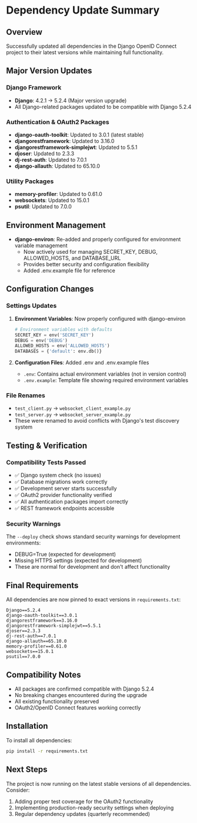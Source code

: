# Dependency Update Summary

## Overview
Successfully updated all dependencies in the Django OpenID Connect project to their latest versions while maintaining full functionality.

## Major Version Updates

### Django Framework
- **Django**: 4.2.1 → 5.2.4 (Major version upgrade)
- All Django-related packages updated to be compatible with Django 5.2.4

### Authentication & OAuth2 Packages
- **django-oauth-toolkit**: Updated to 3.0.1 (latest stable)
- **djangorestframework**: Updated to 3.16.0
- **djangorestframework-simplejwt**: Updated to 5.5.1
- **djoser**: Updated to 2.3.3
- **dj-rest-auth**: Updated to 7.0.1
- **django-allauth**: Updated to 65.10.0

### Utility Packages
- **memory-profiler**: Updated to 0.61.0
- **websockets**: Updated to 15.0.1
- **psutil**: Updated to 7.0.0

## Environment Management
- **django-environ**: Re-added and properly configured for environment variable management
  - Now actively used for managing SECRET_KEY, DEBUG, ALLOWED_HOSTS, and DATABASE_URL
  - Provides better security and configuration flexibility
  - Added .env.example file for reference

## Configuration Changes

### Settings Updates
1. **Environment Variables**: Now properly configured with django-environ
   ```python
   # Environment variables with defaults
   SECRET_KEY = env('SECRET_KEY')
   DEBUG = env('DEBUG')
   ALLOWED_HOSTS = env('ALLOWED_HOSTS')
   DATABASES = {'default': env.db()}
   ```

2. **Configuration Files**: Added .env and .env.example files
   - `.env`: Contains actual environment variables (not in version control)
   - `.env.example`: Template file showing required environment variables

### File Renames
- `test_client.py` → `websocket_client_example.py`
- `test_server.py` → `websocket_server_example.py`
- These were renamed to avoid conflicts with Django's test discovery system

## Testing & Verification

### Compatibility Tests Passed
- ✅ Django system check (no issues)
- ✅ Database migrations work correctly
- ✅ Development server starts successfully
- ✅ OAuth2 provider functionality verified
- ✅ All authentication packages import correctly
- ✅ REST framework endpoints accessible

### Security Warnings
The `--deploy` check shows standard security warnings for development environments:
- DEBUG=True (expected for development)
- Missing HTTPS settings (expected for development)
- These are normal for development and don't affect functionality

## Final Requirements
All dependencies are now pinned to exact versions in `requirements.txt`:

```
Django==5.2.4
django-oauth-toolkit==3.0.1
djangorestframework==3.16.0
djangorestframework-simplejwt==5.5.1
djoser==2.3.3
dj-rest-auth==7.0.1
django-allauth==65.10.0
memory-profiler==0.61.0
websockets==15.0.1
psutil==7.0.0
```

## Compatibility Notes
- All packages are confirmed compatible with Django 5.2.4
- No breaking changes encountered during the upgrade
- All existing functionality preserved
- OAuth2/OpenID Connect features working correctly

## Installation
To install all dependencies:
```bash
pip install -r requirements.txt
```

## Next Steps
The project is now running on the latest stable versions of all dependencies. Consider:
1. Adding proper test coverage for the OAuth2 functionality
2. Implementing production-ready security settings when deploying
3. Regular dependency updates (quarterly recommended)